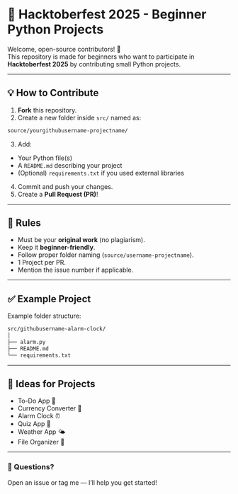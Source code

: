 # 🎃 Hacktoberfest 2025 - Beginner Python Projects

Welcome, open-source contributors! 🚀  
This repository is made for beginners who want to participate in **Hacktoberfest 2025** by contributing small Python projects.

---

## 💡 How to Contribute

1. **Fork** this repository.
2. Create a new folder inside `src/` named as:
```bash
source/yourgithubusername-projectname/
```
3. Add:
- Your Python file(s)
- A `README.md` describing your project
- (Optional) `requirements.txt` if you used external libraries
4. Commit and push your changes.
5. Create a **Pull Request (PR)**!

---

## 🧩 Rules
- Must be your **original work** (no plagiarism).
- Keep it **beginner-friendly**.
- Follow proper folder naming (`source/username-projectname`).
- 1 Project per PR.
- Mention the issue number if applicable.

---

## ✅ Example Project
Example folder structure:
```bash
src/githubusername-alarm-clock/
│
├── alarm.py
├── README.md
└── requirements.txt
```

---

## 🧠 Ideas for Projects
- To-Do App 📝  
- Currency Converter 💱  
- Alarm Clock ⏰  
- Quiz App 🎯  
- Weather App 🌤️  
- File Organizer 📁



---

### 💬 Questions?
Open an issue or tag me — I’ll help you get started!

